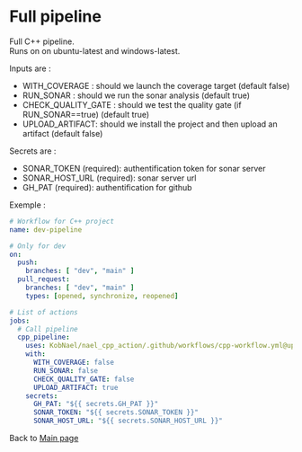 
# Full pipeline

Full C++ pipeline.   
Runs on on ubuntu-latest and windows-latest.

Inputs are :
 * WITH_COVERAGE : should we launch the coverage target (default false)
 * RUN_SONAR : should we run the sonar analysis (default true)
 * CHECK_QUALITY_GATE : should we test the quality gate (if RUN_SONAR==true) (default true)
 * UPLOAD_ARTIFACT: should we install the project and then upload an artifact (default false)

Secrets are :
 * SONAR_TOKEN (required): authentification token for sonar server
 * SONAR_HOST_URL (required): sonar server url
 * GH_PAT (required): authentification for github

Exemple :

```yaml
# Workflow for C++ project
name: dev-pipeline

# Only for dev
on:
  push:
    branches: [ "dev", "main" ]
  pull_request:
    branches: [ "dev", "main" ]
    types: [opened, synchronize, reopened]

# List of actions
jobs:
  # Call pipeline
  cpp_pipeline:
    uses: KobNael/nael_cpp_action/.github/workflows/cpp-workflow.yml@upload
    with:
      WITH_COVERAGE: false
      RUN_SONAR: false
      CHECK_QUALITY_GATE: false
      UPLOAD_ARTIFACT: true
    secrets:
      GH_PAT: "${{ secrets.GH_PAT }}"
      SONAR_TOKEN: "${{ secrets.SONAR_TOKEN }}"
      SONAR_HOST_URL: "${{ secrets.SONAR_HOST_URL }}"

```

Back to [Main page](../README.md)
